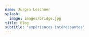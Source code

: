 ```yaml
---
name: Jürgen Leschner
splash:
  image: images/bridge.jpg
title: Blog
subtitle: 'expériences intéressantes'
---
```

